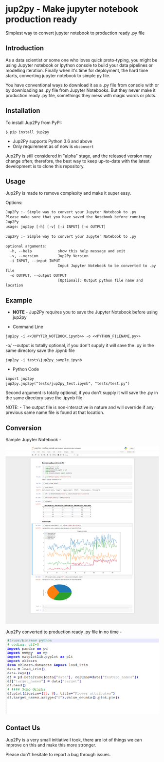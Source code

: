 # jup2py - Make jupyter notebook production ready
Simplest way to convert jupyter notebook to production ready .py file

## Introduction

As a data scientist or some one who loves quick proto-typing, you might be using Jupyter notebook or Ipython console to
build your data pipelines or modelling iteration. Finally when it's time for deployment, the hard time starts,
converting jupyter notebook to simple py file.

You have conventional ways to download it as a .py file from console with or by downloading as .py file from Jupyter 
Notebooks. But they never make it production ready .py file, somethings they mess with magic words or plots.

## Installation

To install Jup2Py from PyPI:

```
$ pip install jup2py
```
* Jup2Py supports Python 3.6 and above
* Only requirement as of now is  `nbconvert`

Jup2Py is still considered in "alpha" stage, and the released version may change
often; therefore, the best way to keep up-to-date with the latest development
is to clone this repository.

## Usage
Jup2Py is made to remove complexity and make it super easy.

Options:
````
Jup2Py :- Simple way to convert your Jupyter Notebook to .py
Please make sure that you have saved the Notebook before running Jup2Py
usage: jup2py [-h] [-v] [-i INPUT] [-o OUTPUT]

Jup2Py :- Simple way to convert your Jupyter Notebook to .py

optional arguments:
  -h, --help            show this help message and exit
  -v, --version         Jup2Py Version
  -i INPUT, --input INPUT
                        Input Jupyter Notebook to be converted to .py file
  -o OUTPUT, --output OUTPUT
                        [Optional]: Output python file name and location
````

## Example 

* **NOTE** - Jup2Py requires you to save the Jupyter Notebook before using jup2py

* Command Line
````
jup2py -i <<JUPYTER_NOTEBOOK.ipynb>> -o <<PYTHON_FILENAME.py>>
````

-o/ --output is totally optional, if you don't supply it will save the .py in the same directory save the .ipynb file
````
jup2py -i tests\jup2py_sample.ipynb
````

* Python Code
````
import jup2py
jup2py.jup2py("tests/jup2py_test.ipynb", "tests/test.py")
````

Second argument is totally optional, if you don't supply it will save the .py in the same directory save the .ipynb file

NOTE: - The output file is non-interactive in nature and will override if any previous same name file is found at that location.

## Conversion

Sample Jupyter Notebook -

![Sample Jupyter Notebook](docs/static/images/Jupyter_sample.png)

Jup2Py converted to production ready .py file in no time -

![Production ready python code](docs/static/images/Py_sample.png)


## Contact Us

Jup2Py is a very small initiative I took, there are lot of things we can improve on this and make this more stronger.

Please don't hesitate to report a bug through issues.
